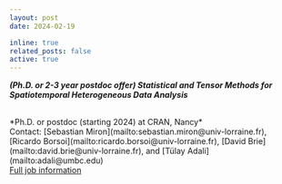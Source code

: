 ```yaml
---
layout: post
date: 2024-02-19

inline: true
related_posts: false
active: true
---
```


***(Ph.D. or 2-3 year postdoc offer) Statistical and Tensor Methods for Spatiotemporal Heterogeneous Data Analysis***

<br />
*Ph.D. or postdoc (starting 2024) at CRAN, Nancy*<br />
Contact: [Sebastian Miron](mailto:sebastian.miron@univ-lorraine.fr), [Ricardo Borsoi](mailto:ricardo.borsoi@univ-lorraine.fr), [David Brie](mailto:david.brie@univ-lorraine.fr), and [Tülay Adali](mailto:adali@umbc.edu) <br />
<a href="/assets/jobs/P_postdoc_these_NSF_2024.pdf">Full job information <span class="fa fa-file-pdf-o"></span></a>

